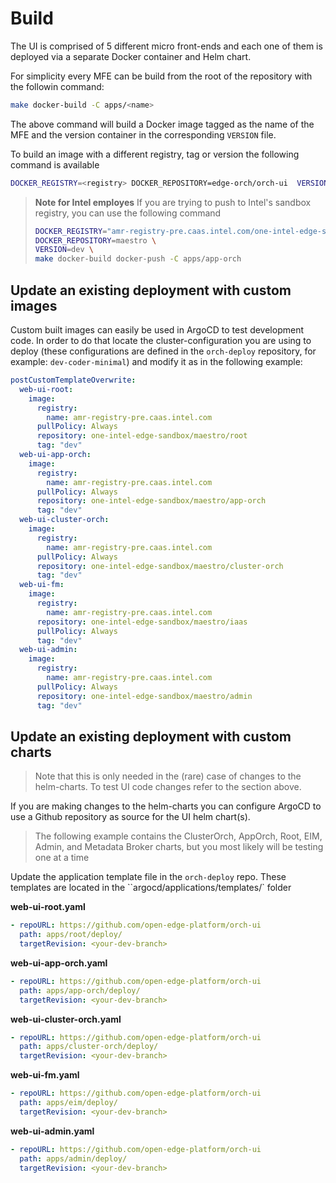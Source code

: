 # Build

The UI is comprised of 5 different micro front-ends and each one of them is deployed via a separate Docker container and Helm chart.

For simplicity every MFE can be build from the root of the repository with the followin command:

```bash
make docker-build -C apps/<name>
```

The above command will build a Docker image tagged as the name of the MFE and the version container in the corresponding `VERSION` file.

To build an image with a different registry, tag or version the following command is available

```bash
DOCKER_REGISTRY=<registry> DOCKER_REPOSITORY=edge-orch/orch-ui  VERSION=dev make docker-build -C apps/<name>
```

> **Note for Intel employes**
> If you are trying to push to Intel's sandbox registry, you can use the following command
>
> ```bash
> DOCKER_REGISTRY="amr-registry-pre.caas.intel.com/one-intel-edge-sandbox" \
> DOCKER_REPOSITORY=maestro \
> VERSION=dev \
> make docker-build docker-push -C apps/app-orch
> ```

## Update an existing deployment with custom images

Custom built images can easily be used in ArgoCD to test development code. In order to do that locate the cluster-configuration you are using to deploy (these configurations are defined in the `orch-deploy` repository, for example: `dev-coder-minimal`) and modify it as in the following example:

```yaml
postCustomTemplateOverwrite:
  web-ui-root:
    image:
      registry:
        name: amr-registry-pre.caas.intel.com
      pullPolicy: Always
      repository: one-intel-edge-sandbox/maestro/root
      tag: "dev"
  web-ui-app-orch:
    image:
      registry:
        name: amr-registry-pre.caas.intel.com
      pullPolicy: Always
      repository: one-intel-edge-sandbox/maestro/app-orch
      tag: "dev"
  web-ui-cluster-orch:
    image:
      registry:
        name: amr-registry-pre.caas.intel.com
      pullPolicy: Always
      repository: one-intel-edge-sandbox/maestro/cluster-orch
      tag: "dev"
  web-ui-fm:
    image:
      registry:
        name: amr-registry-pre.caas.intel.com
      repository: one-intel-edge-sandbox/maestro/iaas
      pullPolicy: Always
      tag: "dev"
  web-ui-admin:
    image:
      registry:
        name: amr-registry-pre.caas.intel.com
      pullPolicy: Always
      repository: one-intel-edge-sandbox/maestro/admin
      tag: "dev"
```

## Update an existing deployment with custom charts

> Note that this is only needed in the (rare) case of changes to the helm-charts. To test UI code changes refer to the section above.

If you are making changes to the helm-charts you can configure ArgoCD to use a
Github repository as source for the UI helm chart(s).

> The following example contains the ClusterOrch, AppOrch, Root, EIM, Admin, and Metadata Broker charts, but you most
> likely will be testing one at a time

<!--
1. Update `mage/Magefile.go` to add the repository to ArgoCD

```go
var privateRepos = []string{
	"https://github.com/open-edge-platform/orch-utils",
	"https://github.com/open-edge-platform/orch-deploy",
	"https://github.com/open-edge-platform/orch-ui",
}
```
then run `mage argo:login argo:repoAdd`

> NOTE: when the repository will be moved to open-source, this won't be needed anymore
 -->

Update the application template file in the `orch-deploy` repo.
These templates are located in the ``argocd/applications/templates/` folder

**web-ui-root.yaml**

```yaml
- repoURL: https://github.com/open-edge-platform/orch-ui
  path: apps/root/deploy/
  targetRevision: <your-dev-branch>
```

**web-ui-app-orch.yaml**

```yaml
- repoURL: https://github.com/open-edge-platform/orch-ui
  path: apps/app-orch/deploy/
  targetRevision: <your-dev-branch>
```

**web-ui-cluster-orch.yaml**

```yaml
- repoURL: https://github.com/open-edge-platform/orch-ui
  path: apps/cluster-orch/deploy/
  targetRevision: <your-dev-branch>
```

**web-ui-fm.yaml**

```yaml
- repoURL: https://github.com/open-edge-platform/orch-ui
  path: apps/eim/deploy/
  targetRevision: <your-dev-branch>
```

**web-ui-admin.yaml**

```yaml
- repoURL: https://github.com/open-edge-platform/orch-ui
  path: apps/admin/deploy/
  targetRevision: <your-dev-branch>
```
